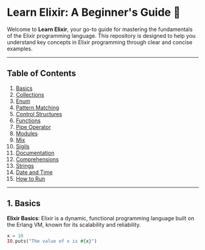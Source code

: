 # Learn Elixir: A Beginner's Guide 🚀

Welcome to **Learn Elixir**, your go-to guide for mastering the fundamentals of the Elixir programming language. This repository is designed to help you understand key concepts in Elixir programming through clear and concise examples.

---

## Table of Contents

1. [Basics](#1-basics)  
2. [Collections](#2-collections)  
3. [Enum](#3-enum)  
4. [Pattern Matching](#4-pattern-matching)  
5. [Control Structures](#5-control-structures)  
6. [Functions](#6-functions)  
7. [Pipe Operator](#7-pipe-operator)  
8. [Modules](#8-modules)  
9. [Mix](#9-mix)  
10. [Sigils](#10-sigils)  
11. [Documentation](#11-documentation)  
12. [Comprehensions](#12-comprehensions)  
13. [Strings](#13-strings)  
14. [Date and Time](#14-date-and-time)  
15. [How to Run](#how-to-run)  

---

## 1. Basics

**Elixir Basics**: Elixir is a dynamic, functional programming language built on the Erlang VM, known for its scalability and reliability.

```elixir
x = 10
IO.puts("The value of x is #{x}")
